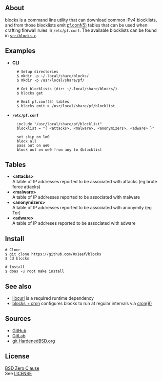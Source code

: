 ## About

blocks is a command line utility that can download common IPv4
blocklists, and from those blocklists emit
[pf.conf(5)](https://man.freebsd.org/cgi/man.cgi?pf.conf(5))
tables that can be used when crafting firewall rules in `/etc/pf.conf`.
The available blocklists can be found in
[`src/blocks.c`](/src/blocks.c).

## Examples

* **CLI**

        # Setup directories
        $ mkdir -p ~/.local/share/blocks/
        $ mkdir -p /usr/local/share/pf/

        # Get blocklists (dir: ~/.local/share/blocks/)
        $ blocks get

        # Emit pf.conf(5) tables
        $ blocks emit > /usr/local/share/pf/blocklist

* **`/etc/pf.conf`**

        include "/usr/local/share/pf/blocklist"
        blocklist = "{ <attacks>, <malware>, <anonymizers>, <adware> }"

        set skip on lo0
        block all
        pass out on ue0
        block out on ue0 from any to $blocklist

## Tables

* __&lt;attacks&gt;__ <br>
  A table of IP addresses reported to be associated with attacks (eg brute force attacks)
* __&lt;malware&gt;__ <br>
  A table of IP addresses reported to be associated with malware
* __&lt;anonymizers&gt;__ <br>
  A table of IP addresses reported to be associated with anonymity (eg Tor)
* __&lt;adware&gt;__ <br>
  A table of IP addreses reported to be associated with adware

## Install

    # Clone
    $ git clone https://github.com/0x1eef/blocks
    $ cd blocks

    # Install
    $ doas -u root make install

## See also

* [libcurl](https://curl.se/libcurl/)
  is a required runtime dependency
* [blocks + cron](https://github.com/0x1eef/blocks.cron#readme)
  configures blocks to run at regular intervals via
  [cron(8)](https://man.freebsd.org/cgi/man.cgi?cron(8))

## Sources

* [GitHub](https://github.com/0x1eef/blocks#readme)
* [GitLab](https://gitlab.com/0x1eef/blocks#about)
* [git.HardenedBSD.org](https://git.HardenedBSD.org/0x1eef/blocks#about)

## License

[BSD Zero Clause](https://choosealicense.com/licenses/0bsd/)
<br>
See [LICENSE](./LICENSE)

